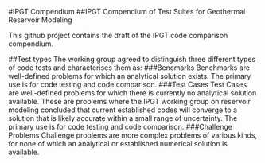 #IPGT Compendium
##IPGT Compendium of Test Suites for Geothermal Reservoir Modeling

This github project contains the draft of the IPGT code comparison compendium.

##Test types
The working group agreed to distinguish three different types of code tests and characterises them as:
###Bencmarks
Benchmarks are well-defined problems for which an analytical solution exists. The primary use is for code testing and code comparison.
###Test Cases
Test Cases are well-defined problems for which there is currently no analytical solution available. These are problems where the IPGT working group on reservoir modeling concluded that current established codes will converge to a solution that is likely accurate within a small range of uncertainty. The primary use is for code testing and code comparison.
###Challenge Problems
Challenge problems are more complex problems of various kinds, for none of which an analytical or established numerical solution is available.
